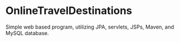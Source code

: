 # OnlineTravelDestinations
Simple web based program, utilizing JPA, servlets, JSPs, Maven, and MySQL database.
